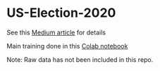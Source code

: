 # US-Election-2020

See this [Medium article](https://ivan-ch-lai.medium.com/us-election-2020-trump-vs-biden-on-twitter-fbb8a8a7a489) for details

Main training done in this [Colab notebook](https://colab.research.google.com/drive/1i2JwTbcLBLb6WIvKk7U5smQKiSTXxNy3?usp=sharing)

Note: Raw data has not been included in this repo.
